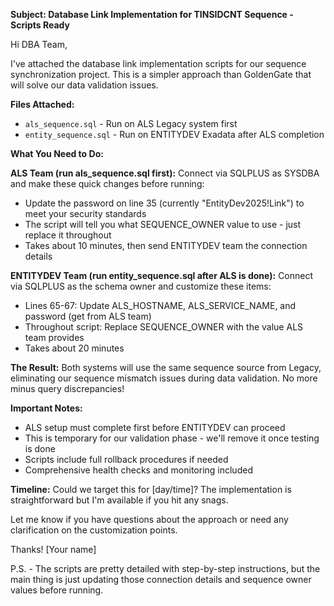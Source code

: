 **Subject: Database Link Implementation for TINSIDCNT Sequence - Scripts Ready**

Hi DBA Team,

I've attached the database link implementation scripts for our sequence synchronization project. This is a simpler approach than GoldenGate that will solve our data validation issues.

**Files Attached:**
- `als_sequence.sql` - Run on ALS Legacy system first
- `entity_sequence.sql` - Run on ENTITYDEV Exadata after ALS completion

**What You Need to Do:**

**ALS Team (run als_sequence.sql first):**
Connect via SQLPLUS as SYSDBA and make these quick changes before running:
- Update the password on line 35 (currently "EntityDev2025!Link") to meet your security standards
- The script will tell you what SEQUENCE_OWNER value to use - just replace it throughout
- Takes about 10 minutes, then send ENTITYDEV team the connection details

**ENTITYDEV Team (run entity_sequence.sql after ALS is done):**
Connect via SQLPLUS as the schema owner and customize these items:
- Lines 65-67: Update ALS_HOSTNAME, ALS_SERVICE_NAME, and password (get from ALS team)
- Throughout script: Replace SEQUENCE_OWNER with the value ALS team provides
- Takes about 20 minutes

**The Result:**
Both systems will use the same sequence source from Legacy, eliminating our sequence mismatch issues during data validation. No more minus query discrepancies!

**Important Notes:**
- ALS setup must complete first before ENTITYDEV can proceed
- This is temporary for our validation phase - we'll remove it once testing is done
- Scripts include full rollback procedures if needed
- Comprehensive health checks and monitoring included

**Timeline:**
Could we target this for [day/time]? The implementation is straightforward but I'm available if you hit any snags.

Let me know if you have questions about the approach or need any clarification on the customization points.

Thanks!
[Your name]

P.S. - The scripts are pretty detailed with step-by-step instructions, but the main thing is just updating those connection details and sequence owner values before running.
